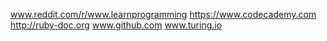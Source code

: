 www.reddit.com/r/www.learnprogramming
https://www.codecademy.com
http://ruby-doc.org
www.github.com
www.turing.io
